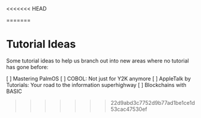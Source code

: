 <<<<<<< HEAD

=======
# Tutorial Ideas

Some tutorial ideas to help us branch out into new areas where no tutorial has gone before:

[ ] Mastering PalmOS
[ ] COBOL: Not just for Y2K anymore
[ ] AppleTalk by Tutorials: Your road to the information superhighway
[ ] Blockchains with BASIC
>>>>>>> 22d9abd3c7752d9b77ad1be1ce1d53cac47530ef
